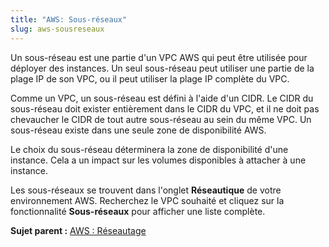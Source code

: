 ```yaml
---
title: "AWS: Sous-réseaux"
slug: aws-sousreseaux
---
```



Un sous-réseau est une partie d'un VPC AWS qui peut être utilisée pour déployer des instances. Un seul sous-réseau peut utiliser une partie de la plage IP de son VPC, ou il peut utiliser la plage IP complète du VPC.

Comme un VPC, un sous-réseau est défini à l'aide d'un CIDR. Le CIDR du sous-réseau doit exister entièrement dans le CIDR du VPC, et il ne doit pas chevaucher le CIDR de tout autre sous-réseau au sein du même VPC. Un sous-réseau existe dans une seule zone de disponibilité AWS.

Le choix du sous-réseau déterminera la zone de disponibilité d'une instance. Cela a un impact sur les volumes disponibles à attacher à une instance.

Les sous-réseaux se trouvent dans l'onglet **Réseautique** de votre environnement AWS. Recherchez le VPC souhaité et cliquez sur la fonctionnalité **Sous-réseaux** pour afficher une liste complète.

**Sujet parent :** [AWS : Réseautage](aws-networking.md)

